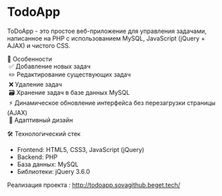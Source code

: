 # TodoApp
ToDoApp - это простое веб-приложение для управления задачами, написанное на PHP с использованием MySQL, JavaScript (jQuery + AJAX) и чистого CSS.

🌟 Особенности  
&nbsp;✅ Добавление новых задач  
&nbsp;✏️ Редактирование существующих задач  
&nbsp;❌ Удаление задач  
&nbsp;🗃️ Хранение задач в базе данных MySQL  
&nbsp;⚡ Динамическое обновление интерфейса без перезагрузки страницы (AJAX)  
&nbsp;🎨 Адаптивный дизайн  

🛠 Технологический стек
  - Frontend: HTML5, CSS3, JavaScript (jQuery)
  - Backend: PHP
  - База данных: MySQL
  - Библиотеки: jQuery 3.6.0

Реализация проекта : http://todoapp.sovagithub.beget.tech/
